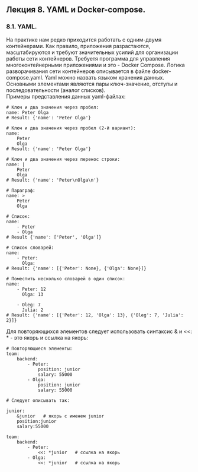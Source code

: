 ## Лекция 8. YAML и Docker-compose.
### 8.1. YAML.
На практике нам редко приходится работать с одним-двумя контейнерами. Как правило, приложения разрастаются, масштабируются и требуют значительных усилий для организации работы сети контейнеров. Требуетя программа для управления многоконтейнерными приложениями и это - Docker Compose. Логика разворачивания сети контейнеров описывается в файле docker-compose.yaml. 
Yaml можно назвать языком хранения данных. Основными элементами являются пары ключ-значение, отступы и последовательности (аналог списков).  
Примеры представления данных yaml-файлах:  
```
# Ключ и два значения через пробел:
name: Peter Olga
# Result: {'name': 'Peter Olga'}

# Ключ и два значения через пробел (2-й вариант):
name:
    Peter 
    Olga
# Result: {'name': 'Peter Olga'}

# Ключ и два значения через перенос строки:
name: |
    Peter 
    Olga
# Result: {'name': 'Peter\nOlga\n'}

# Параграф:
name: >
    Peter 
    Olga

# Список:
name:
    - Peter 
    - Olga
# Result {'name': ['Peter', 'Olga']}

# Список словарей:
name:
    - Peter: 
      Olga:
# Result: {'name': [{'Peter': None}, {'Olga': None}]}

# Поместить несколько словарей в один список:
name:
    - Peter: 12
      Olga: 13

    - Oleg: 7
      Julia: 2
# Result: {'name': [{'Peter': 12, 'Olga': 13}, {'Oleg': 7, 'Julia': 2}]}
```
Для повторяющихся элементов следует использовать синтаксис & и <<: * - это якорь и ссылка на якорь:
```
# Повторяющиеся элементы:
team:
    backend:
        - Peter:
            position: junior
            salary: 55000
        - Olga:
            position: junior
            salary: 55000

# Следует описывать так:

junior:
    &junior   # якорь с именем junior
    position:junior
    salary:55000

team:
    backend:
        - Peter:
            <<: *junior   # ссылка на якорь
        - Olga:
            <<: *junior   # ссылка на якорь
```

